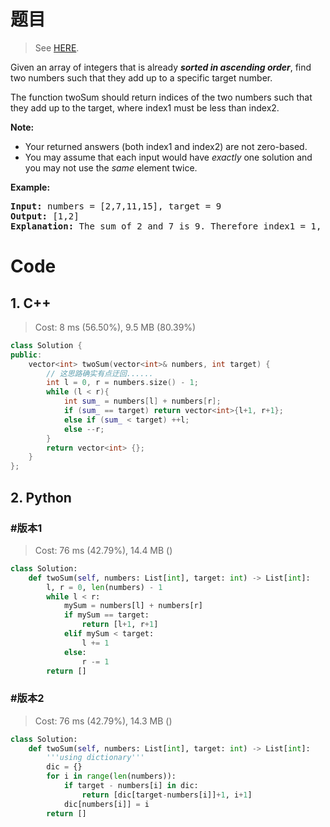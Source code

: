 # 题目

> See [HERE](https://leetcode.com/problems/two-sum-ii-input-array-is-sorted/).

<div><p>Given an array of integers that is already <strong><em>sorted in ascending order</em></strong>, find two numbers such that they add up to a specific target number.</p>

<p>The function twoSum should return indices of the two numbers such that they add up to the target, where index1 must be less than index2.</p>

<p><strong>Note:</strong></p>

<ul>
	<li>Your returned answers (both index1 and index2) are not zero-based.</li>
	<li>You may assume that each input would have <em>exactly</em> one solution and you may not use the <em>same</em> element twice.</li>
</ul>

<p><strong>Example:</strong></p>

<pre><strong>Input:</strong> numbers = [2,7,11,15], target = 9
<strong>Output:</strong> [1,2]
<strong>Explanation:</strong> The sum of 2 and 7 is 9. Therefore index1 = 1, index2 = 2.</pre>
</div>

# Code

## 1. C++

> Cost: 8 ms (56.50%), 9.5 MB (80.39%)

```C++
class Solution {
public:
    vector<int> twoSum(vector<int>& numbers, int target) {
        // 这思路确实有点迂回......
        int l = 0, r = numbers.size() - 1;
        while (l < r){
            int sum_ = numbers[l] + numbers[r];
            if (sum_ == target) return vector<int>{l+1, r+1};
            else if (sum_ < target) ++l;
            else --r;
        }
        return vector<int> {};
    }
};
```

## 2. Python

### #版本1

> Cost: 76 ms (42.79%), 14.4 MB ()

```python
class Solution:
    def twoSum(self, numbers: List[int], target: int) -> List[int]:
        l, r = 0, len(numbers) - 1
        while l < r:
            mySum = numbers[l] + numbers[r]
            if mySum == target:
                return [l+1, r+1]
            elif mySum < target:
                l += 1
            else:
                r -= 1
        return []  
```

### #版本2

> Cost: 76 ms (42.79%), 14.3 MB ()

```python
class Solution:
    def twoSum(self, numbers: List[int], target: int) -> List[int]:
        '''using dictionary'''
        dic = {}
        for i in range(len(numbers)):
            if target - numbers[i] in dic:
                return [dic[target-numbers[i]]+1, i+1]
            dic[numbers[i]] = i
        return []
```

